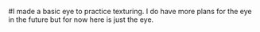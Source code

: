 #I made a basic eye to practice texturing. I do have more plans for the eye in the future but for now here is just the eye.
